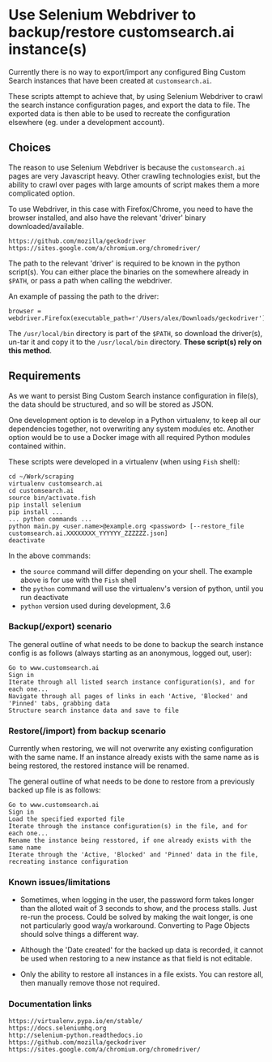 # Use Selenium Webdriver to backup/restore customsearch.ai instance(s)

Currently there is no way to export/import any configured Bing Custom Search instances that have been created at
`customsearch.ai`.

These scripts attempt to achieve that, by using Selenium Webdriver to crawl the search instance configuration pages, and
export the data to file. The exported data is then able to be used to recreate the configuration elsewhere (eg. under a
development account).

## Choices

The reason to use Selenium Webdriver is because the `customsearch.ai` pages are very Javascript heavy. Other crawling
technologies exist, but the ability to crawl over pages with large amounts of script makes them a more complicated
option.

To use Webdriver, in this case with Firefox/Chrome, you need to have the browser installed, and also have the relevant
'driver' binary downloaded/available.

    https://github.com/mozilla/geckodriver
    https://sites.google.com/a/chromium.org/chromedriver/

The path to the relevant 'driver' is required to be known in the python script(s). You can either place the binaries on
the somewhere already in `$PATH`, or pass a path when calling the webdriver.

An example of passing the path to the driver:

    browser = webdriver.Firefox(executable_path=r'/Users/alex/Downloads/geckodriver')

The `/usr/local/bin` directory is part of the `$PATH`, so download the driver(s), un-tar it and copy it to the
`/usr/local/bin` directory. **These script(s) rely on this method**.

## Requirements

As we want to persist Bing Custom Search instance configuration in file(s), the data should be structured, and so will
be stored as JSON.

One development option is to develop in a Python virtualenv, to keep all our dependencies together, not overwriting any
system modules etc. Another option  would be to use a Docker image with all required Python modules contained within.

These scripts were developed in a virtualenv (when using `Fish` shell):

    cd ~/Work/scraping
    virtualenv customsearch.ai
    cd customsearch.ai
    source bin/activate.fish
    pip install selenium
    pip install ...
    ... python commands ...
    python main.py <user.name>@example.org <password> [--restore_file customsearch.ai.XXXXXXXX_YYYYYY_ZZZZZZ.json]
    deactivate

In the above commands:

- the `source` command will differ depending on your shell. The example above is for use with the `Fish` shell
- the `python` command will use the virtualenv's version of python, until you run deactivate
- `python` version used during development, 3.6

### Backup(/export) scenario

The general outline of what needs to be done to backup the search instance config is as follows (always starting as an
anonymous, logged out, user):

    Go to www.customsearch.ai
    Sign in
    Iterate through all listed search instance configuration(s), and for each one...
    Navigate through all pages of links in each 'Active, 'Blocked' and 'Pinned' tabs, grabbing data
    Structure search instance data and save to file

### Restore(/import) from backup scenario

Currently when restoring, we will not overwrite any existing configuration with the same name. If an instance already
exists with the same name as is being restored, the restored instance will be renamed.

The general outline of what needs to be done to restore from a previously backed up file is as follows:

    Go to www.customsearch.ai
    Sign in
    Load the specified exported file
    Iterate through the instance configuration(s) in the file, and for each one...
    Rename the instance being resstored, if one already exists with the same name
    Iterate through the 'Active, 'Blocked' and 'Pinned' data in the file, recreating instance configuration

### Known issues/limitations

- Sometimes, when logging in the user, the password form takes longer than the alloted wait of 3 seconds to show,
and the process stalls. Just re-run the process. Could be solved by making the wait longer, is one not particularly good
way/a workaround. Converting to Page Objects should solve things a different way.

- Although the 'Date created' for the backed up data is recorded, it cannot be used when restoring to a new instance as
that field is not editable.

- Only the ability to restore all instances in a file exists. You can restore all, then manually remove those not
required.

### Documentation links

    https://virtualenv.pypa.io/en/stable/
    https://docs.seleniumhq.org
    http://selenium-python.readthedocs.io
    https://github.com/mozilla/geckodriver
    https://sites.google.com/a/chromium.org/chromedriver/
